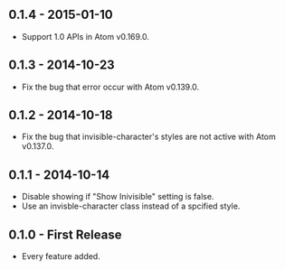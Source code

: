 ## 0.1.4 - 2015-01-10
* Support 1.0 APIs in Atom v0.169.0.

## 0.1.3 - 2014-10-23
* Fix the bug that error occur with Atom v0.139.0.

## 0.1.2 - 2014-10-18
* Fix the bug that invisible-character's styles are not active with Atom v0.137.0.

## 0.1.1 - 2014-10-14
* Disable showing if "Show Inivisible" setting is false.
* Use an invisble-character class instead of a spcified style.

## 0.1.0 - First Release
* Every feature added.
